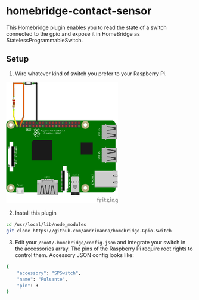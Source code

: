 # homebridge-contact-sensor
This Homebridge plugin enables you to read the state of a switch connected to the gpio and expose it in HomeBridge as StatelessProgrammableSwitch.

## Setup

1) Wire whatever kind of switch you prefer to your Raspberry Pi.

<img src="docs/circuit.png" width="300">

2) Install this plugin

```bash
cd /usr/local/lib/node_modules
git clone https://github.com/andrimanna/homebridge-Gpio-Switch
```

3) Edit your `/root/.homebridge/config.json` and integrate your switch in the accessories array. The pins
of the Raspberry Pi require root rights to control them.
Accessory JSON config looks like:

```bash
{
    "accessory": "SPSwitch",
    "name": "Pulsante",
    "pin": 3
}
```
